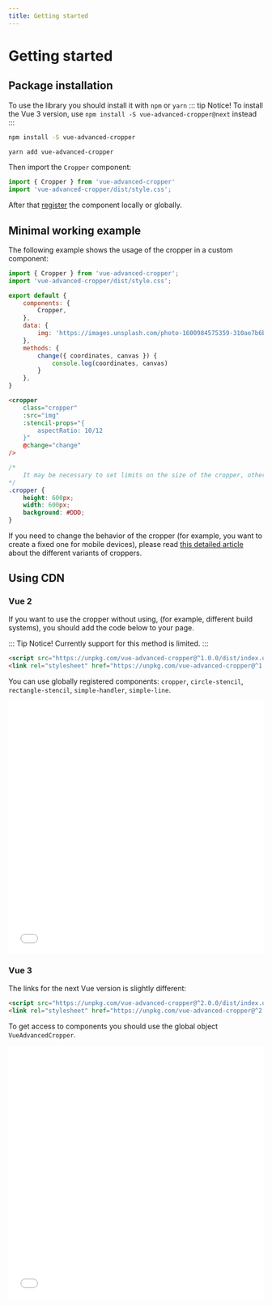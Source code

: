 ```yaml
---
title: Getting started
---
```


# Getting started

## Package installation
To use the library you should install it with `npm` or `yarn`
::: tip Notice!
To install the Vue 3 version, use  `npm install -S vue-advanced-cropper@next` instead
:::
```bash
npm install -S vue-advanced-cropper
```
```bash
yarn add vue-advanced-cropper
```

Then import the `Cropper` component:
```js
import { Cropper } from 'vue-advanced-cropper'
import 'vue-advanced-cropper/dist/style.css';
```

After that [register](https://vuejs.org/v2/guide/components-registration.html) the component locally or globally.

## Minimal working example

The following example shows the usage of the cropper in a custom component:
```js
import { Cropper } from 'vue-advanced-cropper';
import 'vue-advanced-cropper/dist/style.css';

export default {
	components: {
		Cropper,
	},
	data: {
		img: 'https://images.unsplash.com/photo-1600984575359-310ae7b6bdf2?ixlib=rb-1.2.1&ixid=eyJhcHBfaWQiOjEyMDd9&auto=format&fit=crop&w=700&q=80'
	},
	methods: {
		change({ coordinates, canvas }) {
			console.log(coordinates, canvas)
		}
	},
}
```

```html
<cropper
	class="cropper"
	:src="img"
	:stencil-props="{
		aspectRatio: 10/12
	}"
	@change="change"
/>
```
```css
/*
	It may be necessary to set limits on the size of the cropper, otherwise the cropper image will try to fill all the available space.
*/
.cropper {
	height: 600px;
	width: 600px;
	background: #DDD;
}
```

<getting-started-example/>

If you need to change the behavior of the cropper (for example, you want to create a fixed one for mobile devices),
please read [this detailed article](/introduction/types.html) about the different variants of croppers.

## Using CDN

### Vue 2

If you want to use the cropper without using, (for example, different build systems), you should add the code below to your page. 

::: Tip Notice!
Currently support for this method is limited.
:::
```html
<script src="https://unpkg.com/vue-advanced-cropper@^1.0.0/dist/index.umd.js" />
<link rel="stylesheet" href="https://unpkg.com/vue-advanced-cropper@^1.0.0/dist/style.css" />
```

You can use globally registered components: `cropper`, `circle-stencil`, `rectangle-stencil`, `simple-handler`, `simple-line`.

<iframe width="100%" height="500" src="//jsfiddle.net/norserium/38u4v9nb/embedded/" allowfullscreen="allowfullscreen" allowpaymentrequest frameborder="0"></iframe>

### Vue 3

The links for the next Vue version is slightly different:
```html
<script src="https://unpkg.com/vue-advanced-cropper@^2.0.0/dist/index.umd.js" />
<link rel="stylesheet" href="https://unpkg.com/vue-advanced-cropper@^2.0.0/dist/style.css" />
```

To get access to components you should use the global object `VueAdvancedCropper`. 

<iframe width="100%" height="500" src="//jsfiddle.net/norserium/pmw8aod5/embedded/" allowfullscreen="allowfullscreen" allowpaymentrequest frameborder="0"></iframe>
